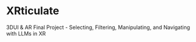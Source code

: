 # XRticulate
3DUI &amp; AR Final Project - Selecting, Filtering, Manipulating, and Navigating with LLMs in XR
